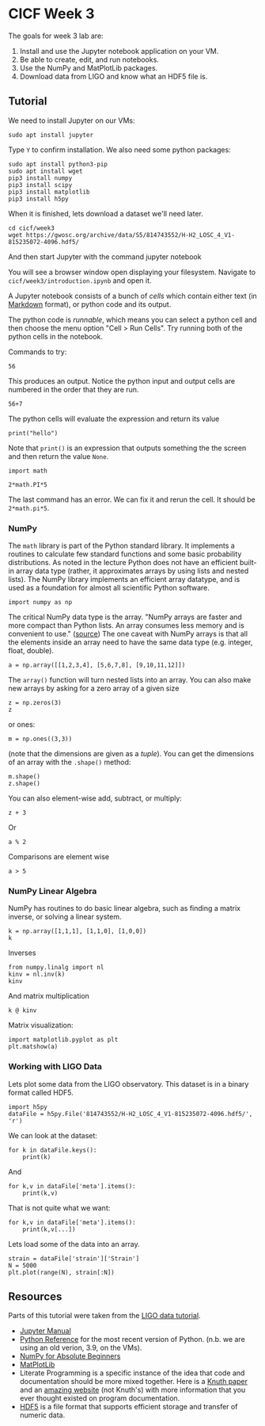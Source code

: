 # CICF Week 3

The goals for week 3 lab are:

1. Install and use the Jupyter notebook application on your VM.
1. Be able to create, edit, and run notebooks.
1. Use the NumPy and MatPlotLib packages.
1. Download data from LIGO and know what an HDF5 file is.



## Tutorial

We need to install Jupyter on our VMs:

    sudo apt install jupyter

Type `Y` to confirm installation.
We also need some python packages:

    sudo apt install python3-pip
    sudo apt install wget
    pip3 install numpy
    pip3 install scipy
    pip3 install matplotlib
    pip3 install h5py

When it is finished, lets download a dataset we'll need later.

    cd cicf/week3
    wget https://gwosc.org/archive/data/S5/814743552/H-H2_LOSC_4_V1-815235072-4096.hdf5/

And then start Jupyter with the command
    jupyter notebook

You will see a browser window open displaying your filesystem.
Navigate to `cicf/week3/introduction.ipynb` and open it.

A Jupyter notebook consists of a bunch of _cells_ which contain either text (in [Markdown](https://github.com/adam-p/markdown-here/wiki/Markdown-Cheatsheet) format), or python code and its output.

The python code is _runnable_, which means you can select a python cell and then choose the menu option "Cell > Run Cells".
Try running both of the python cells in the notebook.

Commands to try:

    56

This produces an output. Notice the python input and output cells are numbered in the order that they are run.

    56+7

The python cells will evaluate the expression and return its value

    print("hello")

Note that `print()` is an expression that outputs something the the screen and then return the value `None`.

    import math

    2*math.PI*5

The last command has an error. We can fix it and rerun the cell. It should be `2*math.pi*5`.

### NumPy

The `math` library is part of the Python standard library.
It implements a routines to calculate few standard functions and some basic probability distributions.
As noted in the lecture Python does not have an efficient built-in array data type (rather, it approximates arrays by using lists and nested lists).
The NumPy library implements an efficient array datatype, and is used as a foundation for almost all scientific Python software.

    import numpy as np

The critical NumPy data type is the array.
"NumPy arrays are faster and more compact than Python lists. An array consumes less memory and is convenient to use." ([source](https://numpy.org/doc/stable/user/absolute_beginners.html))
The one caveat with NumPy arrays is that all the elements inside an array need to have the same data type (e.g. integer, float, double).

    a = np.array([[1,2,3,4], [5,6,7,8], [9,10,11,12]])

The `array()` function will turn nested lists into an array.
You can also make new arrays by asking for a zero array of a given size

    z = np.zeros(3)
    z

or ones:

    m = np.ones((3,3))

(note that the dimensions are given as a _tuple_).
You can get the dimensions of an array with the `.shape()` method:

    m.shape()
    z.shape()

You can also element-wise add, subtract, or multiply:

    z + 3

Or

    a % 2

Comparisons are element wise

    a > 5

### NumPy Linear Algebra

NumPy has routines to do basic linear algebra, such as finding a matrix inverse, or solving a linear system.

    k = np.array([1,1,1], [1,1,0], [1,0,0])
    k

Inverses

    from numpy.linalg import nl
    kinv = nl.inv(k)
    kinv

And matrix multiplication

    k @ kinv

Matrix visualization:

    import matplotlib.pyplot as plt
    plt.matshow(a)


### Working with LIGO Data

Lets plot some data from the LIGO observatory.
This dataset is in a binary format called HDF5.

    import h5py
    dataFile = h5py.File('814743552/H-H2_LOSC_4_V1-815235072-4096.hdf5/', 'r')

We can look at the dataset:

    for k in dataFile.keys():
        print(k)

And

    for k,v in dataFile['meta'].items():
        print(k,v)

That is not quite what we want:

    for k,v in dataFile['meta'].items():
        print(k,v[...])

Lets load some of the data into an array.

    strain = dataFile['strain']['Strain']
    N = 5000
    plt.plot(range(N), strain[:N])


## Resources

Parts of this tutorial were taken from the [LIGO data tutorial](https://gwosc.org/tutorial02/).

- [Jupyter Manual](https://docs.jupyter.org/en/latest/)
- [Python Reference](https://docs.python.org/3/) for the most recent version of Python. (n.b. we are using an old verion, 3.9, on the VMs).
- [NumPy for Absolute Beginners](https://numpy.org/doc/stable/user/absolute_beginners.html)
- [MatPlotLib](https://matplotlib.org/)
- Literate Programming is a specific instance of the idea that code and documentation should be more mixed together. Here is a [Knuth paper](http://www.literateprogramming.com/knuthweb.pdf) and an [amazing website](http://www.literateprogramming.com/articles.html) (not Knuth's) with more information that you ever thought existed on program documentation.
- [HDF5](https://docs.hdfgroup.org/hdf5/v1_14/_intro_h_d_f5.html) is a file format that supports efficient storage and transfer of numeric data.


